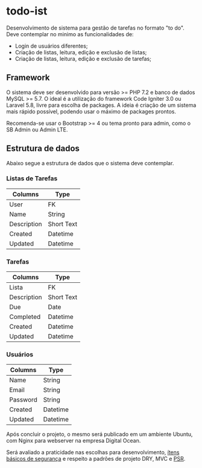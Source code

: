 # todo-ist

Desenvolvimento de sistema para gestão de tarefas no formato "to do". Deve contemplar no minimo as funcionalidades de:
- Login de usuários diferentes;
- Criação de listas, leitura, edição e exclusão de listas;
- Criação de listas, leitura, edição e exclusão de tarefas;

## Framework

O sistema deve ser desenvolvido para versão >= PHP 7.2 e banco de dados MySQL >= 5.7. O ideal é a utilização do framework Code Igniter 3.0 ou Laravel 5.8, livre para escolha de packages. A ideia é criação de um sistema mais rápido possível, podendo usar o máximo de packages prontos.

Recomenda-se usar o Bootstrap >= 4 ou tema pronto para admin, como o SB Admin ou Admin LTE.

## Estrutura de dados

Abaixo segue a estrutura de dados que o sistema deve contemplar.

### Listas de Tarefas

Columns       | Type
------------- | ------
User          | FK
Name          | String
Description   | Short Text
Created       | Datetime
Updated       | Datetime

### Tarefas

Columns       | Type
------------- | ------
Lista         | FK
Description   | Short Text
Due           | Date
Completed     | Datetime
Created       | Datetime
Updated       | Datetime

### Usuários

Columns       | Type
------------- | ------
Name          | String
Email         | String
Password      | String
Created       | Datetime
Updated       | Datetime

Após concluir o projeto, o mesmo será publicado em um ambiente Ubuntu, com Nginx para webserver na empresa Digital Ocean. 

Será avaliado a praticidade nas escolhas para desenvolvimento, <a href="https://owasp.org/www-project-top-ten/">ítens básicos de segurança</a> e respeito a padrões de projeto DRY, MVC e <a href="https://www.php-fig.org/">PSR</a>.
